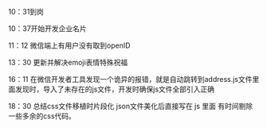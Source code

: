 10：31到岗

10：37开始开发企业名片

11：12 微信端上有用户没有取到openID

13：30 更新并解决emoji表情特殊祝福

16：11 在微信开发者工具发现一个诡异的报错，就是自动跳转到address.js文件里面发现时，导入了未存在的js文件，开发时确保js文件全部引入正确

18：30 总结css文件移植时片段化 json文件美化后直接写在 js 里面 
有时间剔除一些多余的css代码。
